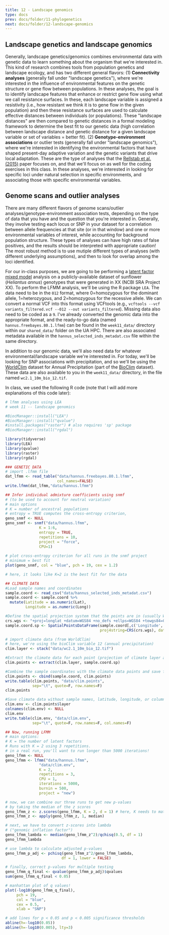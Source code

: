 ```yaml
---
title: 12 - Landscape genomics
type: docs
prev: docs/folder/11-phylogenetics
next: docs/folder/12-landscape-genomics
---
```


## Landscape genetics and landscape genomics
Generally, landscape genetics/genomics combines environmental data with genetic data to learn something about the organism that we're interested in. This kind of research combines tools from population genetics and landscape ecology, and has two different general flavors:
(1) **Connectivity analyses** (generally fall under "landscape genetics"), where we're interested in the influence of environmental features on the genetic structure or gene flow between populations. In these analyses, the goal is to identify landscape features that enhance or restrict gene flow using what we call resistance surfaces. In these, each landscape variable is assigned a resistivity (i.e., how resistant we think it is to gene flow in the given population) and then these resistance surfaces are used to calculate effective distances between individuals (or populations). These "landscape distances" are then compared to genetic distances in a formal modeling framework to determine the best fit to our genetic data (high correlation between landscape distance and genetic distance for a given landscape variable or set of variables = better fit).
(2) **Genotype-environment associations** or outlier tests (generally fall under "landscape genomics"), where we're interested in identifying the environmental factors that have shaped present-day adaptive variation and the genetic variants that drive local adaptation. These are the type of analyses that the [Rellstab et al. (2015)](https://doi.org/0.1111/mec.13322) paper focuses on, and that we'll focus on as well for the coding exercises in this class. In these analyses, we're interested in looking for specific loci under natural selection in specific environments, and associating those with specific environmental variables.

## Genome scans and outlier analyses
There are many different flavors of genome scans/outlier analyses/genotype-environment association tests, depending on the type of data that you have and the question that you're interested in. Generally, they involve testing each locus or SNP in your dataset for a correlation between allele frequencies at that site (or in that window) and one or more environmental variables of interest, while accounting for background population structure. These types of analyses can have high rates of false positives, and the results should be interpreted with appropriate caution! The most robust method is to use mutiple different types of analyses (with different underlying assumptions), and then to look for overlap among the loci identified.

For our in-class purposes, we are going to be performing a [latent factor mixed model](https://doi.org/10.1093/molbev/mst063) analysis on a publicly-available dataset of sunflower (*Heliantus annus*) genotypes that were generated in XX (NCBI SRA Project XX). To perform the LFMM analysis, we'll be using the R package `LEA`. The data need to be in the `012` format, where 0=homozygous for the dominant allele, 1=heterozygous, and 2=homozygous for the recessive allele. We can convert a normal VCF into this format using VCFtools (e.g., `vcftools --vcf variants_filtered.vcf --012 --out variants_filtered`). Missing data also need to be coded as a `9`. I've already converted the genomic data into the appropriate format, and the ready-to-go data (named `hannus.freebayes.80.1.lfmm`) can be found in the `week11_data/` directory within our `shared_data/` folder on the UA HPC. There are also associated metadata available in the `hannus_selected_inds_metadat.csv` file within the same directory.

In addition to our genomic data, we'll also need data for whatever environmental/landscape variable we're interested in. For today, we'll be looking for SNP associations with precipitation, and so we'll be using the [WorldClim](https://www.worldclim.org/data/index.html) dataset for Annual Precipitation (part of the [BioClim](https://www.worldclim.org/data/bioclim.html) dataset). These data are also available to you in the `week11_data/` directory, in the file named `wc2.1_10m_bio_12.tif`.

In class, we used the following R code (note that I will add more explanations of this code later):

```r
# lfmm analyses using LEA
# week 11 -- landscape genomics

#BiocManager::install("LEA")
#BiocManager::install("qvalue")
#install.packages("raster") # also requires 'sp' package
#BiocManager::install("rgdal")

library(tidyverse)
library(LEA)
library(qvalue)
library(raster)
library(rgdal)

### GENETIC DATA
# import .lfmm file
dat_lfmm <- read_table("data/hannus.freebayes.80.1.lfmm",
                       col_names=FALSE)
write.lfmm(dat_lfmm,"data/hannus.lfmm")

## Infer individual admixture coefficients using snmf
# (to be used to account for neutral variation)
# main options 
# K = number of ancestral populations 
# entropy = TRUE computes the cross-entropy criterion, 
geno_snmf <- NULL
geno_snmf <- snmf("data/hannus.lfmm", 
               K = 1:6, 
               entropy = TRUE, 
               repetitions = 10,
               project = "force",
               CPU=1)
               
# plot cross-entropy criterion for all runs in the snmf project 
# minimum = best fit
plot(geno_snmf, col = "blue", pch = 19, cex = 1.2)

# here, it looks like K=2 is the best fit for the data

## CLIMATE DATA
#Load sample names and coordinates
sample.coord <- read_csv("data/hannus_selected_inds_metadat.csv")
sample.coord <- sample.coord %>%
  mutate(Latitude = as.numeric(Lat),
         Longitude = as.numeric(Long))

#Define the spatial projection system that the points are in (usually WGS84)
crs.wgs <- "+proj=longlat +datum=WGS84 +no_defs +ellps=WGS84 +towgs84=0,0,0"  
sample.coord.sp <- SpatialPointsDataFrame(sample.coord[,c('Longitude','Latitude')], 
                                          proj4string=CRS(crs.wgs), data=sample.coord)

# import climate data (from WorldClim)
# here, we're using the bioClim variable 12 (annual precipitation)
clim.layer <- stack("data/wc2.1_10m_bio_12.tif")

#Extract the climate data for each point (projection of climate layer and coordinates must match)
clim.points <- extract(clim.layer, sample.coord.sp) 

#Combine the sample coordinates with the climate data points and save for use with GF tomorrow
clim.points <- cbind(sample.coord, clim.points)  
write.table(clim.points, "data/clim.points", 
            sep="\t", quote=F, row.names=F)  
clim.points 

#Save climate data without sample names, latitude, longitude, or column names for LFMM
clim.env <- clim.points$layer
colnames(clim.env) <- NULL
clim.env
write.table(clim.env, "data/clim.env", 
            sep="\t", quote=F, row.names=F, col.names=F) 

## Now, running LFMM
# main options: 
# K = the number of latent factors
# Runs with K = 2 using 3 repetitions.
# in a real run, you'll want to run longer than 5000 iterations!
geno_lfmm <- NULL
geno_lfmm <- lfmm("data/hannus.lfmm", 
               "data/clim.env", 
               K = 2, 
               repetitions = 3, 
               CPU = 1,
               iterations = 5000,
               burnin = 500, 
               project = "new")

# now, we can combine our three runs to get new p-values
# by taking the median of the z scores
geno_lfmm_z <- z.scores(geno_lfmm, K = 2, d = 1) # here, K needs to match your chosen K above
geno_lfmm_z <- apply(geno_lfmm_z, 1, median)

# next, we have to convert z-scores into lambda 
# ("genomic inflation factor")
geno_lfmm_lambda <- median(geno_lfmm_z^2)/qchisq(0.5, df = 1)
geno_lfmm_lambda

# use lambda to calculate adjusted p-values
geno_lfmm_p_adj <- pchisq(geno_lfmm_z^2/geno_lfmm_lambda, 
                         df = 1, lower = FALSE)

# finally, correct p-values for multiple testing
geno_lfmm_q_final <- qvalue(geno_lfmm_p_adj)$qvalues
sum(geno_lfmm_q_final < 0.05)

# manhattan plot of q values!
plot(-log10(geno_lfmm_q_final), 
     pch = 19, 
     col = "blue", 
     cex = 0.5, 
     xlab = "SNP")

# add lines for p < 0.05 and p < 0.005 significance thresholds
abline(h=-log10(0.05))
abline(h=-log10(0.005), lty=3)
```
